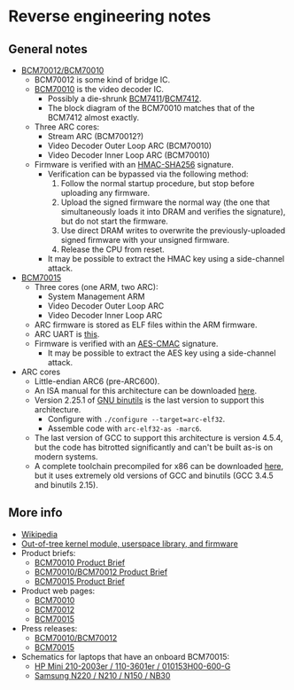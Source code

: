 # Reverse engineering notes


## General notes

- [BCM70012/BCM70010][bcm70010/bcm70012]
  - BCM70012 is some kind of bridge IC.
  - [BCM70010][bcm70010] is the video decoder IC.
    - Possibly a die-shrunk [BCM7411][bcm7411]/[BCM7412][bcm7412].
    - The block diagram of the BCM70010 matches that of the BCM7412 almost
      exactly.
  - Three ARC cores:
    - Stream ARC (BCM70012?)
    - Video Decoder Outer Loop ARC (BCM70010)
    - Video Decoder Inner Loop ARC (BCM70010)
  - Firmware is verified with an [HMAC-SHA256][hmac] signature.
    - Verification can be bypassed via the following method:
      1. Follow the normal startup procedure, but stop before uploading any
         firmware.
      2. Upload the signed firmware the normal way (the one that simultaneously
         loads it into DRAM and verifies the signature), but do not start the
         firmware.
      3. Use direct DRAM writes to overwrite the previously-uploaded signed
         firmware with your unsigned firmware.
      4. Release the CPU from reset.
    - It may be possible to extract the HMAC key using a side-channel attack.
- [BCM70015][bcm70015]
  - Three cores (one ARM, two ARC):
    - System Management ARM
    - Video Decoder Outer Loop ARC
    - Video Decoder Inner Loop ARC
  - ARC firmware is stored as ELF files within the ARM firmware.
  - ARC UART is [this][arc_uart].
  - Firmware is verified with an [AES-CMAC][cmac] signature.
    - It may be possible to extract the AES key using a side-channel attack.
- ARC cores
  - Little-endian ARC6 (pre-ARC600).
  - An ISA manual for this architecture can be downloaded [here][isa-manual].
  - Version 2.25.1 of [GNU binutils][binutils] is the last version to support
    this architecture.
    - Configure with `./configure --target=arc-elf32`.
    - Assemble code with `arc-elf32-as -marc6`.
  - The last version of GCC to support this architecture is version 4.5.4, but
    the code has bitrotted significantly and can't be built as-is on modern
    systems.
  - A complete toolchain precompiled for x86 can be downloaded
    [here][toolchain], but it uses extremely old versions of GCC and binutils
    (GCC 3.4.5 and binutils 2.15).


## More info

- [Wikipedia][wikipedia]
- [Out-of-tree kernel module, userspace library, and firmware][driver]
- Product briefs:
  - [BCM70010 Product Brief][bcm70010]
  - [BCM70010/BCM70012 Product Brief][bcm70010/bcm70012]
  - [BCM70015 Product Brief][bcm70015]
- Product web pages:
  - [BCM70010][bcm70010-web]
  - [BCM70012][bcm70012-web]
  - [BCM70015][bcm70015-web]
- Press releases:
  - [BCM70010/BCM70012][bcm70010/bcm70012-pr]
  - [BCM70015][bcm70015-pr]
- Schematics for laptops that have an onboard BCM70015:
  - [HP Mini 210-2003er / 110-3601er / 010153H00-600-G][010153h00-600-g]
  - [Samsung N220 / N210 / N150 / NB30][samsung]


[bcm70010/bcm70012]: https://web.archive.org/web/20240214223754if_/https://static6.arrow.com/aropdfconversion/ea0893d8b88c1224d0b011f1bcc23123748ead6d/70010_70012-pb01-r.pdf
[bcm70010]: https://web.archive.org/web/20240214225008if_/https://static6.arrow.com/aropdfconversion/17e2c4acba947affa1d89c6d7214304b1c852a8d/70010-pb01-r.pdf
[bcm70015]: https://web.archive.org/web/20240214232928if_/https://acerfans.ru/uploads/forum/files/1456776117_bcm70015.pdf
[bcm7411]: https://web.archive.org/web/20240214230116if_/https://www.digchip.com/datasheets/download_datasheet.php?id=2522781&part-number=BCM7411
[bcm7412]: https://web.archive.org/web/20240214230054if_/https://www.digchip.com/datasheets/download_datasheet.php?id=3187850&part-number=BCM7412
[hmac]: https://en.wikipedia.org/wiki/HMAC
[arc_uart]: https://git.kernel.org/pub/scm/linux/kernel/git/torvalds/linux.git/tree/drivers/tty/serial/arc_uart.c
[cmac]: https://datatracker.ietf.org/doc/html/rfc4493
[isa-manual]: https://web.archive.org/web/20160618094913if_/http://me.bios.io/images/c/c6/ARC4._Programmers_reference.pdf
[binutils]: https://www.gnu.org/software/binutils/
[toolchain]: https://www.maintech.de/support/toolchains/
[wikipedia]: https://en.wikipedia.org/wiki/Broadcom_Crystal_HD
[driver]: https://github.com/yeradis/crystalhd
[bcm70010-web]: https://web.archive.org/web/20090710081221/http://www.broadcom.com/products/Consumer-Electronics/Netbook-and-Nettop-Solutions/BCM70010
[bcm70012-web]: https://web.archive.org/web/20090708055912/http://www.broadcom.com/products/Consumer-Electronics/Netbook-and-Nettop-Solutions/BCM70012
[bcm70015-web]: https://web.archive.org/web/20091226234150/http://www.broadcom.com/products/Consumer-Electronics/Netbook-and-Nettop-Solutions/BCM70015
[bcm70010/bcm70012-pr]: https://web.archive.org/web/20070614014131/http://www.broadcom.com/press/release.php?id=1010620
[bcm70015-pr]: https://web.archive.org/web/20091228045547/http://www.broadcom.com/press/release.php?id=s431589
[010153h00-600-g]: https://web.archive.org/web/20210726063354if_/https://www.abcelectronique.com/forum/attachment.php?attachmentid=48741#page=26
[samsung]: https://web.archive.org/web/20210726062516if_/https://www.informaticanapoli.it/download/SCHEMIELETTRICI/SAMSUNG/np-n220_n210_n150_nb30_bloomington_rev_0.9_sch.pdf#page=20
